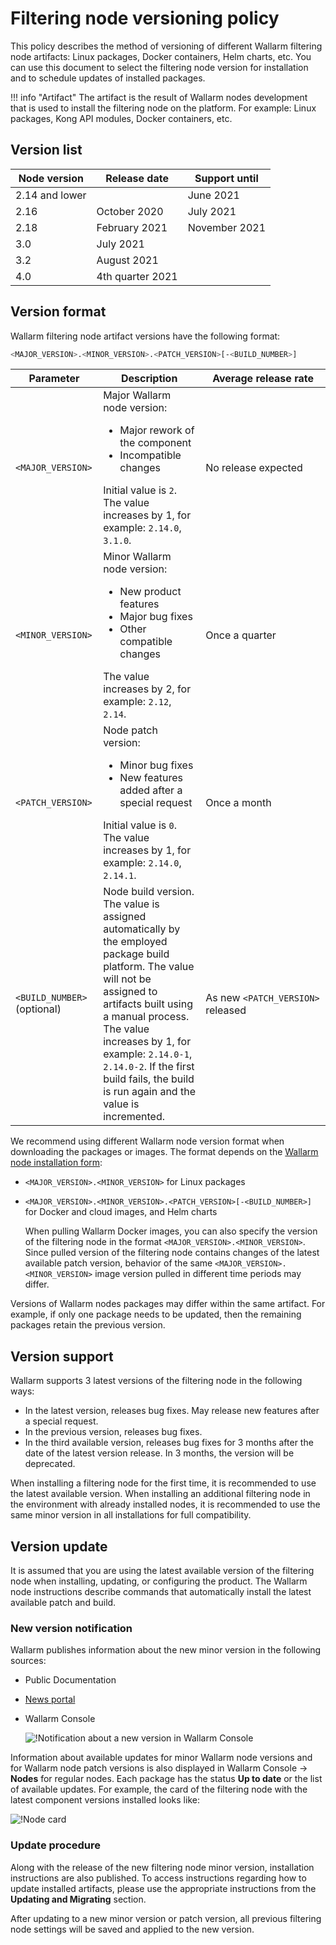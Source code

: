 # Filtering node versioning policy

This policy describes the method of versioning of different Wallarm filtering node artifacts: Linux packages, Docker containers, Helm charts, etc. You can use this document to select the filtering node version for installation and to schedule updates of installed packages.

!!! info "Artifact"
    The artifact is the result of Wallarm nodes development that is used to install the filtering node on the platform. For example: Linux packages, Kong API modules, Docker containers, etc.

## Version list

| Node version | Release date   | Support until |
|------------------|----------------|---------------|
| 2.14 and lower   |                | June 2021     |
| 2.16             | October 2020   | July 2021     |
| 2.18             | February 2021  | November 2021 |
| 3.0              | July 2021      |               |
| 3.2              | August 2021    |               |
| 4.0              |4th quarter 2021|               |

## Version format

Wallarm filtering node artifact versions have the following format:

```bash
<MAJOR_VERSION>.<MINOR_VERSION>.<PATCH_VERSION>[-<BUILD_NUMBER>]
```

| Parameter                | Description                                                                                                                                                                                                                                                                                                         | Average release rate          |
|--------------------------------|------------------------------------------------------------------------------------------------------------------------------------------------------------------------------------------------------------------------------------------------------------------------------------------------------------------|--------------------------------------|
| `<MAJOR_VERSION>`              | Major Wallarm node version:<ul><li>Major rework of the component</li><li>Incompatible changes</li></ul>Initial value is `2`. The value increases by 1, for example: `2.14.0`, `3.1.0`.                                                                                                                    | No release expected              |
| `<MINOR_VERSION>`              | Minor Wallarm node version:<ul><li>New product features</li><li>Major bug fixes</li><li>Other compatible changes</li></ul>The value increases by 2, for example: `2.12`, `2.14`.                                                                                                             | Once a quarter                         |
| `<PATCH_VERSION>`              | Node patch version:<ul><li>Minor bug fixes</li><li>New features added after a special request</li></ul>Initial value is `0`. The value increases by 1, for example: `2.14.0`, `2.14.1`.                                                                                                                                     | Once a month                        |
| `<BUILD_NUMBER>` (optional) | Node build version. The value is assigned automatically by the employed package build platform. The value will not be assigned to artifacts built using a manual process.<br />The value increases by 1, for example: `2.14.0-1`, `2.14.0-2`. If the first build fails, the build is run again and the value is incremented. | As new `<PATCH_VERSION>` released |

We recommend using different Wallarm node version format when downloading the packages or images. The format depends on the [Wallarm node installation form](../admin-en/supported-platforms.md):

* `<MAJOR_VERSION>.<MINOR_VERSION>` for Linux packages
* `<MAJOR_VERSION>.<MINOR_VERSION>.<PATCH_VERSION>[-<BUILD_NUMBER>]` for Docker and cloud images, and Helm charts

    When pulling Wallarm Docker images, you can also specify the version of the filtering node in the format `<MAJOR_VERSION>.<MINOR_VERSION>`. Since pulled version of the filtering node contains changes of the latest available patch version, behavior of the same `<MAJOR_VERSION>.<MINOR_VERSION>` image version pulled in different time periods may differ.

Versions of Wallarm nodes packages may differ within the same artifact. For example, if only one package needs to be updated, then the remaining packages retain the previous version.

## Version support

Wallarm supports 3 latest versions of the filtering node in the following ways:

* In the latest version, releases bug fixes. May release new features after a special request.
* In the previous version, releases bug fixes.
* In the third available version, releases bug fixes for 3 months after the date of the latest version release. In 3 months, the version will be deprecated.

When installing a filtering node for the first time, it is recommended to use the latest available version. When installing an additional filtering node in the environment with already installed nodes, it is recommended to use the same minor version in all installations for full compatibility.

## Version update

It is assumed that you are using the latest available version of the filtering node when installing, updating, or configuring the product. The Wallarm node instructions describe commands that automatically install the latest available patch and build.

### New version notification

Wallarm publishes information about the new minor version in the following sources:

* Public Documentation
* [News portal](https://changelog.wallarm.com/)
* Wallarm Console

    ![!Notification about a new version in Wallarm Console](../images/updating-migrating/wallarm-console-new-version-notification.png)

Information about available updates for minor Wallarm node versions and for Wallarm node patch versions is also displayed in Wallarm Console → **Nodes** for regular nodes. Each package has the status **Up to date** or the list of available updates. For example, the card of the filtering node with the latest component versions installed looks like:

![!Node card](../images/user-guides/nodes/view-regular-node-comp-vers.png)

### Update procedure

Along with the release of the new filtering node minor version, installation instructions are also published. To access instructions regarding how to update installed artifacts, please use the appropriate instructions from the **Updating and Migrating** section.

After updating to a new minor version or patch version, all previous filtering node settings will be saved and applied to the new version.
